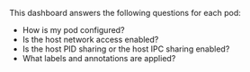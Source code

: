 This dashboard answers the following questions for each pod:

- How is my pod configured?
- Is the host network access enabled?
- Is the host PID sharing or the host IPC sharing enabled?
- What labels and annotations are applied?
